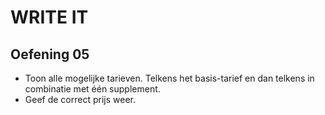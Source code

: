 # WRITE IT
## Oefening 05
* Toon alle mogelijke tarieven. Telkens het basis-tarief en dan telkens in combinatie met één supplement.
* Geef de correct prijs weer.
